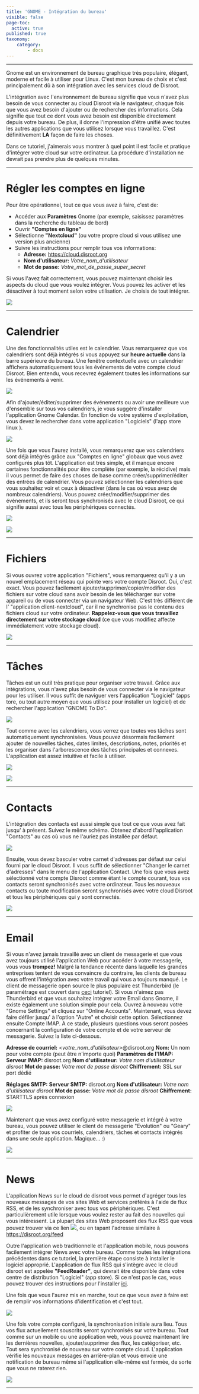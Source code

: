 ```yaml
---
title: 'GNOME - Intégration du bureau'
visible: false
page-toc:
  active: true
published: true
taxonomy:
    category:
        - docs
---
```


----------

Gnome est un environnement de bureau graphique très populaire, élégant, moderne et facile à utiliser pour Linux. C'est mon bureau de choix et c'est principalement dû à son intégration avec les services cloud de Disroot.

L'intégration avec l'environnement de bureau signifie que vous n'avez plus besoin de vous connecter au cloud Disroot via le navigateur, chaque fois que vous avez besoin d'ajouter ou de rechercher des informations. Cela signifie que tout ce dont vous avez besoin est disponible directement depuis votre bureau. De plus, il donne l'impression d'être unifié avec toutes les autres applications que vous utilisez lorsque vous travaillez. C'est définitivement **LA** façon de faire les choses.

Dans ce tutoriel, j'aimerais vous montrer à quel point il est facile et pratique d'intégrer votre cloud sur votre ordinateur. La procédure d'installation ne devrait pas prendre plus de quelques minutes.



-------
# Régler les comptes en ligne

Pour être opérationnel, tout ce que vous avez à faire, c'est de:

- Accéder aux  **Paramètres** Gnome (par exemple, saisissez paramètres dans la recherche du tableau de bord)
- Ouvrir **"Comptes en ligne"**
- Sélectionne **"Nextcloud"** (ou votre propre cloud si vous utilisez une version plus ancienne)
- Suivre les instructions pour remplir tous vos informations:
   - **Adresse:** https://cloud.disroot.org
   - **Nom d'utilisateur:** *Votre_nom_d'utilisateur*
   - **Mot de passe:** *Votre_mot_de_passe_super_secret*

Si vous l'avez fait correctement, vous pouvez maintenant choisir les aspects du cloud que vous voulez intégrer. Vous pouvez les activer et les désactiver à tout moment selon votre utilisation. Je choisis de tout intégrer.

![](en/gnome_online_accounts1.gif)

--------------
# Calendrier

Une des fonctionnalités utiles est le calendrier. Vous remarquerez que vos calendriers sont déjà intégrés si vous appuyez sur **heure actuelle** dans la barre supérieure du bureau. Une fenêtre contextuelle avec un calendrier affichera automatiquement tous les événements de votre compte cloud Disroot. Bien entendu, vous recevrez également toutes les informations sur les événements à venir.

![](en/gnome_calendar1.gif)

Afin d'ajouter/éditer/supprimer des événements ou avoir une meilleure vue d'ensemble sur tous vos calendriers, je vous suggère d'installer l'application Gnome Calendar.
En fonction de votre système d'exploitation, vous devez le rechercher dans votre application "Logiciels" (l'app store linux ).

![](en/gnome_install_calendar.png)

Une fois que vous l'aurez installé, vous remarquerez que vos calendriers sont déjà intégrés grâce aux "Comptes en ligne" globaux que vous avez configurés plus tôt. L'application est très simple, et il manque encore certaines fonctionnalités pour être complète (par exemple, la récidive) mais il vous permet de faire des choses de base comme créer/supprimer/éditer des entrées de calendrier. Vous pouvez sélectionner les calendriers que vous souhaitez voir et ceux à désactiver (dans le cas où vous avez de nombreux calendriers). Vous pouvez créer/modifier/supprimer des événements, et ils seront tous synchronisés avec le cloud Disroot, ce qui signifie aussi avec tous les périphériques connectés.

![](en/gnome_calendar2.gif)

![](en/gnome_calendar3.gif)

-----------
# Fichiers

Si vous ouvrez votre application "Fichiers", vous remarquerez qu'il y a un nouvel emplacement réseau qui pointe vers votre compte Disroot. Oui, c'est exact. Vous pouvez facilement ajouter/supprimer/copier/modifier des fichiers sur votre cloud sans avoir besoin de les télécharger sur votre appareil ou de vous connecter via un navigateur Web. C'est très différent de l' "application client-nextcloud", car il ne synchronise pas le contenu des fichiers cloud sur votre ordinateur. **Rappelez-vous que vous travaillez directement sur votre stockage cloud** (ce que vous modifiez affecte immédiatement votre stockage cloud).

![](en/gnome_files1.png)


----------

# Tâches

Tâches est un outil très pratique pour organiser votre travail. Grâce aux intégrations, vous n'avez plus besoin de vous connecter via le navigateur pour les utiliser. Il vous suffit de naviguer vers l'application "Logiciel" (apps tore, ou tout autre moyen que vous utilisez pour installer un logiciel) et de rechercher l'application "GNOME To Do".

![](en/gnome_tasks1.png)

Tout comme avec les calendriers, vous verrez que toutes vos tâches sont automatiquement synchronisées. Vous pouvez désormais facilement ajouter de nouvelles tâches, dates limites, descriptions, notes, priorités et les organiser dans l'arborescence des tâches principales et connexes. L'application est assez intuitive et facile à utiliser.

![](en/gnome_tasks2.gif)

![](en/gnome_tasks3.gif)


----------

# Contacts

L'intégration des contacts est aussi simple que tout ce que vous avez fait jusqu' à présent. Suivez le même schéma. Obtenez d'abord l'application "Contacts" au cas où vous ne l'auriez pas installée par défaut.

![](en/gnome_contacts1.png)

Ensuite, vous devez basculer votre carnet d'adresses par défaut sur celui fourni par le cloud Disroot.
Il vous suffit de sélectionner "Changer le carnet d'adresses" dans le menu de l'application Contact. Une fois que vous avez sélectionné votre compte Disroot comme étant le compte courant, tous vos contacts seront synchronisés avec votre ordinateur. Tous les nouveaux contacts ou toute modification seront synchronisés avec votre cloud Disroot et tous les périphériques qui y sont connectés.

![](en/gnome_contacts2.gif)

----------

# Email

Si vous n'avez jamais travaillé avec un client de messagerie et que vous avez toujours utilisé l'application Web pour accéder à votre messagerie, vous vous **trompez!** Malgré la tendance récente dans laquelle les grandes entreprises tentent de vous convaincre du contraire, les clients de bureau vous offrent l'intégration avec votre travail qui vous a toujours manqué. Le client de messagerie open source le plus populaire est Thunderbird (le paramétrage est couvert dans [ceci](https://howto.disroot.org/en/email/email-clients/desktop/thunderbird) tutoriel). Si vous n'aimez pas Thunderbird et que vous souhaitez intégrer votre Email dans Gnome, il existe également une solution simple pour cela. Ouvrez à nouveau votre "Gnome Settings" et cliquez sur "Online Accounts". Maintenant, vous devez faire défiler jusqu' à l'option "Autre" et choisir cette option. Sélectionnez ensuite Compte IMAP. A ce stade, plusieurs questions vous seront posées concernant la configuration de votre compte et de votre serveur de messagerie. Suivez la liste ci-dessous.

**Adresse de courriel:** *<votre_nom_d'utilisateur>*@disroot.org
**Nom:** Un nom pour votre compte (peut être n'importe quoi)
**Paramètres de l'IMAP:**
**Serveur IMAP:** disroot.org
**Nom d'utilisateur:** *Votre nom d'utilisateur disroot*
**Mot de passe:** *Votre mot de passe disroot*
**Chiffrement:** SSL sur port dédié

**Réglages SMTP:**
**Serveur SMTP:** disroot.org
**Nom d'utilisateur:** *Votre nom d'utilisateur disroot*
**Mot de passe:** *Votre mot de passe disroot*
**Chiffrement:** STARTTLS après connexion

![](en/gnome_mail.gif)

Maintenant que vous avez configuré votre messagerie et intégré à votre bureau, vous pouvez utiliser le client de messagerie "Evolution" ou "Geary" et profiter de tous vos courriels, calendriers, tâches et contacts intégrés dans une seule application. Magique... :)

![](en/gnome_mail2.png)


----------


# News
L'application News sur le cloud de disroot vous permet d'agréger tous les nouveaux messages de vos sites Web et services préférés à l'aide de flux RSS, et de les synchroniser avec tous vos périphériques. C'est particulièrement utile lorsque vous voulez rester au fait des nouvelles qui vous intéressent. La plupart des sites Web proposent des flux RSS que vous pouvez trouver via ce lien ![](en/gnome_news1.png?resize=20,20), ou en tapant l'adresse similaire à https://disroot.org/feed

Outre l'application web traditionnelle et l'application mobile, nous pouvons facilement intégrer News avec votre bureau. Comme toutes les intégrations précédentes dans ce tutoriel, la première étape consiste à installer le logiciel approprié. L'application de flux RSS qui s'intègre avec le cloud disroot est appelée **"FeedReader"**, qui devrait être disponible dans votre centre de distribution "Logiciel" (app store). Si ce n'est pas le cas, vous pouvez trouver des instructions pour l'installer [ici](https://github.com/jangernert/feedreader).

Une fois que vous l'aurez mis en marche, tout ce que vous avez à faire est de remplir vos informations d'identification et c'est tout.

![](en/gnome_news2.gif)

Une fois votre compte configuré, la synchronisation initiale aura lieu. Tous vos flux actuellement souscrits seront synchronisés sur votre bureau. Tout comme sur un mobile ou une application web, vous pouvez maintenant lire les dernières nouvelles, ajouter/supprimer des flux, les catégoriser, etc. Tout sera synchronisé de nouveau sur votre compte cloud. L'application vérifie les nouveaux messages en arrière-plan et vous envoie une notification de bureau même si l'application elle-même est fermée, de sorte que vous ne raterez rien.

![](en/gnome_news3.gif)

----------
